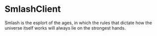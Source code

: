 # SmlashClient
Smlash is the esplort of the ages, in which the rules that dictate how the universe itself works will always lie on the strongest hands.
